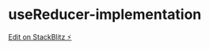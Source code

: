 # useReducer-implementation

[Edit on StackBlitz ⚡️](https://stackblitz.com/edit/react-simple-code-editor-y1md4m)